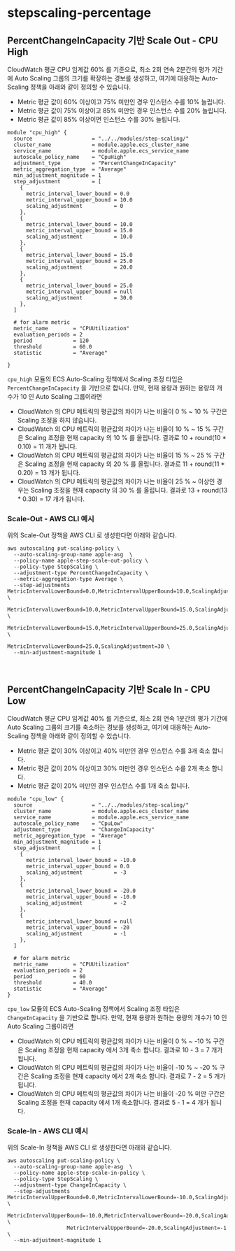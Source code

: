 # stepscaling-percentage

## PercentChangeInCapacity 기반 Scale Out - CPU High

CloudWatch 평균 CPU 임계값 60% 를 기준으로, 최소 2회 연속 2분간의 평가 기간에 Auto Scaling 그룹의 크기를 확장하는 경보를 생성하고, 
여기에 대응하는 Auto-Scaling 정책을 아래와 같이 정의할 수 있습니다.

- Metric 평균 값이 60% 이상이고 75% 미만인 경우 인스턴스 수를 10% 늘립니다.
- Metric 평균 값이 75% 이상이고 85% 미만인 경우 인스턴스 수를 20% 늘립니다.
- Metric 평균 값이 85% 이상이면 인스턴스 수를 30% 늘립니다.


```
module "cpu_high" {
  source                   = "../../modules/step-scaling/"
  cluster_name             = module.apple.ecs_cluster_name
  service_name             = module.apple.ecs_service_name
  autoscale_policy_name    = "CpuHigh"
  adjustment_type          = "PercentChangeInCapacity"
  metric_aggregation_type  = "Average"
  min_adjustment_magnitude = 1
  step_adjustment          = [
    {
      metric_interval_lower_bound = 0.0
      metric_interval_upper_bound = 10.0
      scaling_adjustment          = 0
    },
    {
      metric_interval_lower_bound = 10.0
      metric_interval_upper_bound = 15.0
      scaling_adjustment          = 10.0
    },
    {
      metric_interval_lower_bound = 15.0
      metric_interval_upper_bound = 25.0
      scaling_adjustment          = 20.0
    },
    {
      metric_interval_lower_bound = 25.0
      metric_interval_upper_bound = null
      scaling_adjustment          = 30.0
    },
  ]

  # for alarm metric
  metric_name        = "CPUUtilization"
  evaluation_periods = 2
  period             = 120
  threshold          = 60.0
  statistic          = "Average"

}
```

`cpu_high` 모듈의 ECS Auto-Scaling 정책에서 Scaling 조정 타입은 `PercentChangeInCapacity` 을 기반으로 합니다.
만약, 현재 용량과 원하는 용량의 개수가 10 인 Auto Scaling 그룹이라면  

- CloudWatch 의 CPU 메트릭의 평균값의 차이가 나는 비율이  0 % ~ 10 % 구간은 Scaling 조정을 하지 않습니다.
- CloudWatch 의 CPU 메트릭의 평균값의 차이가 나는 비율이 10 % ~ 15 % 구간은 Scaling 조정을 현재 capacity 의 10 % 를 올립니다. 결과로 10 + round(10 * 0.10) = 11 개가 됩니다.
- CloudWatch 의 CPU 메트릭의 평균값의 차이가 나는 비율이 15 % ~ 25 % 구간은 Scaling 조정을 현재 capacity 의 20 % 를 올립니다. 결과로 11 + round(11 * 0.20) = 13 개가 됩니다.
- CloudWatch 의 CPU 메트릭의 평균값의 차이가 나는 비율이 25 % ~ 이상인 경우는 Scaling 조정을 현재 capacity 의 30 % 를 올립니다. 결과로 13 + round(13 * 0.30) = 17 개가 됩니다.


### Scale-Out - AWS CLI 예시 

위의 Scale-Out 정책을 AWS CLI 로 생성한다면 아래와 같습니다.

```
aws autoscaling put-scaling-policy \
  --auto-scaling-group-name apple-asg  \
  --policy-name apple-step-scale-out-policy \
  --policy-type StepScaling \
  --adjustment-type PercentChangeInCapacity \
  --metric-aggregation-type Average \
  --step-adjustments MetricIntervalLowerBound=0.0,MetricIntervalUpperBound=10.0,ScalingAdjustment=0 \
                     MetricIntervalLowerBound=10.0,MetricIntervalUpperBound=15.0,ScalingAdjustment=10 \
                     MetricIntervalLowerBound=15.0,MetricIntervalUpperBound=25.0,ScalingAdjustment=20 \
                     MetricIntervalLowerBound=25.0,ScalingAdjustment=30 \
  --min-adjustment-magnitude 1
```


<br>


## PercentChangeInCapacity 기반 Scale In - CPU Low

CloudWatch 평균 CPU 임계값 40% 를 기준으로, 최소 2회 연속 1분간의 평가 기간에 Auto Scaling 그룹의 크기를 축소하는 경보를 생성하고,
여기에 대응하는 Auto-Scaling 정책을 아래와 같이 정의할 수 있습니다.


- Metric 평균 값이 30% 이상이고 40% 미만인 경우 인스턴스 수를 3개 축소 합니다.
- Metric 평균 값이 20% 이상이고 30% 미만인 경우 인스턴스 수를 2개 축소 합니다.
- Metric 평균 값이 20% 미만인 경우 인스턴스 수를 1개 축소 합니다.


```
module "cpu_low" {
  source                   = "../../modules/step-scaling/"
  cluster_name             = module.apple.ecs_cluster_name
  service_name             = module.apple.ecs_service_name
  autoscale_policy_name    = "CpuLow"
  adjustment_type          = "ChangeInCapacity"
  metric_aggregation_type  = "Average"
  min_adjustment_magnitude = 1
  step_adjustment          = [
    {
      metric_interval_lower_bound = -10.0
      metric_interval_upper_bound = 0.0
      scaling_adjustment          = -3
    },
    {
      metric_interval_lower_bound = -20.0
      metric_interval_upper_bound = -10.0
      scaling_adjustment          = -2
    },
    {
      metric_interval_lower_bound = null
      metric_interval_upper_bound = -20
      scaling_adjustment          = -1
    },
  ]

  # for alarm metric
  metric_name        = "CPUUtilization"
  evaluation_periods = 2
  period             = 60
  threshold          = 40.0
  statistic          = "Average"
}

```

`cpu_low` 모듈의 ECS Auto-Scaling 정책에서 Scaling 조정 타입은 `ChangeInCapacity` 을 기반으로 합니다.
만약, 현재 용량과 원하는 용량의 개수가 10 인 Auto Scaling 그룹이라면

- CloudWatch 의 CPU 메트릭의 평균값의 차이가 나는 비율이   0 % ~ -10 % 구간은 Scaling 조정을 현재 capacity 에서 3개 축소 합니다. 결과로 10 - 3 = 7 개가 됩니다.
- CloudWatch 의 CPU 메트릭의 평균값의 차이가 나는 비율이 -10 % ~ -20 % 구간은 Scaling 조정을 현재 capacity 에서 2개 축소 합니다. 결과로  7 - 2 = 5 개가 됩니다.
- CloudWatch 의 CPU 메트릭의 평균값의 차이가 나는 비율이 -20 % 미만 구간은 Scaling 조정을 현재 capacity 에서 1개 축소합니다. 결과로 5 - 1 = 4 개가 됩니다.


### Scale-In - AWS CLI 예시

위의 Scale-In 정책을 AWS CLI 로 생성한다면 아래와 같습니다. 

```
aws autoscaling put-scaling-policy \
  --auto-scaling-group-name apple-asg  \
  --policy-name apple-step-scale-in-policy \
  --policy-type StepScaling \
  --adjustment-type ChangeInCapacity \
  --step-adjustments MetricIntervalUpperBound=0.0,MetricIntervalLowerBound=-10.0,ScalingAdjustment=-3 \
                   MetricIntervalUpperBound=-10.0,MetricIntervalLowerBound=-20.0,ScalingAdjustment=-2 \
                   MetricIntervalUpperBound=-20.0,ScalingAdjustment=-1 \
  --min-adjustment-magnitude 1
```
